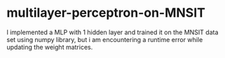 # multilayer-perceptron-on-MNSIT

I implemented a MLP with 1 hidden layer and trained it on the MNSIT data set using numpy library, but i am encountering a runtime error while updating the weight matrices.
